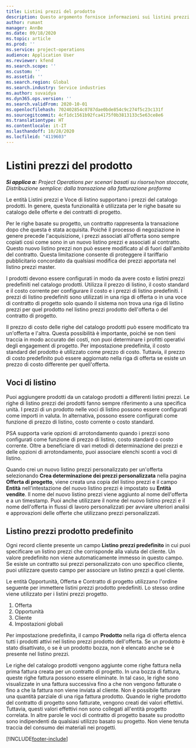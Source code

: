 ```yaml
---
title: Listini prezzi del prodotto
description: Questo argomento fornisce informazioni sui listini prezzi nei prezzi del catalogo utilizzati per offerte e contratti di progetto.
author: rumant
manager: AnnBe
ms.date: 09/18/2020
ms.topic: article
ms.prod: ''
ms.service: project-operations
audience: Application User
ms.reviewer: kfend
ms.search.scope: ''
ms.custom: ''
ms.assetid: ''
ms.search.region: Global
ms.search.industry: Service industries
ms.author: suvaidya
ms.dyn365.ops.version: ''
ms.search.validFrom: 2020-10-01
ms.openlocfilehash: 702402854c0787dae0bde854c9c274f5c23c131f
ms.sourcegitcommit: 4cf1dc1561b92fca4175f0b3813133c5e63ce8e6
ms.translationtype: HT
ms.contentlocale: it-IT
ms.lasthandoff: 10/28/2020
ms.locfileid: "4119603"
---
```

# <a name="product-price-lists"></a>Listini prezzi del prodotto

_**Si applica a:** Project Operations per scenari basati su risorse/non stoccate, Distribuzione semplice: dalla transazione alla fatturazione proforma_

Le entità Listini prezzi e Voce di listino supportano i prezzi del catalogo prodotti. In genere, questa funzionalità è utilizzata per le righe basate su catalogo delle offerte e dei contratti di progetto.

Per le righe basate su progetto, un contratto rappresenta la transazione dopo che questa è stata acquisita. Poiché il processo di negoziazione in genere precede l'acquisizione, i prezzi associati all'offerta sono sempre copiati così come sono in un nuovo listino prezzi e associati al contratto. Questo nuovo listino prezzi non può essere modificato al di fuori dall'ambito del contratto. Questa limitazione consente di proteggere il tariffario pubblicitario concordato da qualsiasi modifica dei prezzi apportata nel listino prezzi master.

I prodotti devono essere configurati in modo da avere costo e listini prezzi predefiniti nel catalogo prodotti. Utilizza il prezzo di listino, il costo standard e il costo corrente per configurare il costo e i prezzi di listino predefiniti. I prezzi di listino predefiniti sono utilizzati in una riga di offerta o in una voce di contratto di progetto solo quando il sistema non trova una riga di listino prezzi per quel prodotto nel listino prezzi prodotto dell'offerta o del contratto di progetto.

Il prezzo di costo delle righe del catalogo prodotti può essere modificato tra un'offerta e l'altra. Questa possibilità è importante, poiché se non tieni traccia in modo accurato dei costi, non puoi determinare i profitti operativi degli engagement di progetto. Per impostazione predefinita, il costo standard del prodotto è utilizzato come prezzo di costo. Tuttavia, il prezzo di costo predefinito può essere aggiornato nella riga di offerta se esiste un prezzo di costo differente per quell'offerta.

## <a name="price-list-items"></a>Voci di listino

Puoi aggiungere prodotti da un catalogo prodotti a differenti listini prezzi. Le righe di listino prezzi dei prodotti fanno sempre riferimento a una specifica unità. I prezzi di un prodotto nelle voci di listino possono essere configurati come importi in valuta. In alternativa, possono essere configurati come funzione di prezzo di listino, costo corrente o costo standard.

PSA supporta varie opzioni di arrotondamento quando i prezzi sono configurati come funzione di prezzo di listino, costo standard o costo corrente. Oltre a beneficiare di vari metodi di determinazione dei prezzi e delle opzioni di arrotondamento, puoi associare elenchi sconti a voci di listino. 

Quando crei un nuovo listino prezzi personalizzato per un'offerta selezionando **Crea determinazione dei prezzi personalizzata** nella pagina **Offerta di progetto**, viene creata una copia del listino prezzi e il campo **Entità** nell'intestazione del nuovo listino prezzi è impostato su **Entità vendite**. Il nome del nuovo listino prezzi viene aggiunto al nome dell'offerta e a un timestamp. Puoi anche utilizzare il nome del nuovo listino prezzi e il nome dell'offerta in flussi di lavoro personalizzati per avviare ulteriori analisi e approvazioni delle offerte che utilizzano prezzi personalizzati.

 
## <a name="default-product-price-list"></a>Listino prezzi prodotto predefinito
Ogni record cliente presente un campo **Listino prezzi predefinito** in cui puoi specificare un listino prezzi che corrisponde alla valuta del cliente. Un valore predefinito non viene automaticamente immesso in questo campo. Se esiste un contratto sui prezzi personalizzato con uno specifico cliente, puoi utilizzare questo campo per associare un listino prezzi a quel cliente.

Le entità Opportunità, Offerta e Contratto di progetto utilizzano l'ordine seguente per immettere listini prezzi prodotto predefiniti. Lo stesso ordine viene utilizzato per i listini prezzi progetto.

1.  Offerta
2.  Opportunità
3.  Cliente
4.  Impostazioni globali 

Per impostazione predefinita, il campo **Prodotto** nella riga di offerta elenca tutti i prodotti attivi nel listino prezzi prodotto dell'offerta. Se un prodotto è stato disattivato, o se è un prodotto bozza, non è elencato anche se è presente nel listino prezzi. 

Le righe del catalogo prodotti vengono aggiunte come righe fattura nella prima fattura creata per un contratto di progetto. In una bozza di fattura, queste righe fattura possono essere eliminate. In tal caso, le righe sono visualizzate in una fattura successiva fino a che non vengono fatturate o fino a che la fattura non viene inviata al cliente. Non è possibile fatturare una quantità parziale di una riga fattura prodotto. Quando le righe prodotto del contratto di progetto sono fatturate, vengono creati dei valori effettivi. Tuttavia, questi valori effettivi non sono collegati all'entità progetto correlata. In altre parole le voci di contratto di progetto basate su prodotto sono indipendenti da qualsiasi utilizzo basato su progetto. Non viene tenuta traccia del consumo dei materiali nei progetti.


[!INCLUDE[footer-include](../includes/footer-banner.md)]